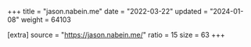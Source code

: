 +++
title = "jason.nabein.me"
date = "2022-03-22"
updated = "2024-01-08"
weight = 64103

[extra]
source = "https://jason.nabein.me/"
ratio = 15
size = 63
+++

